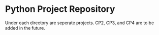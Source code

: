 # Python Project Repository
Under each directory are seperate projects. CP2, CP3, and CP4 are to be added in the future.